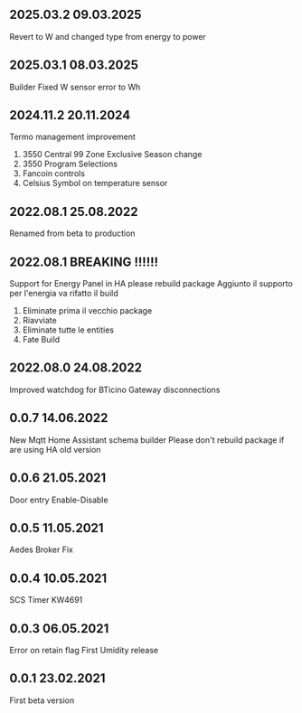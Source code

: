 ## 2025.03.2 09.03.2025 
Revert to W and changed type from energy to power

## 2025.03.1 08.03.2025 
Builder Fixed W sensor error to Wh

## 2024.11.2 20.11.2024
Termo management improvement
1. 3550 Central 99 Zone Exclusive Season change
2. 3550 Program Selections
3. Fancoin controls
4. Celsius Symbol on temperature sensor

## 2022.08.1 25.08.2022 
Renamed from beta to production

## 2022.08.1 BREAKING !!!!!!
Support for Energy Panel in HA please rebuild package
Aggiunto il supporto per l'energia va rifatto il build 
1. Eliminate prima il vecchio package
2. Riavviate
3. Eliminate tutte le entities
4. Fate Build 

## 2022.08.0 24.08.2022 
Improved watchdog for BTicino Gateway disconnections

## 0.0.7 14.06.2022 
New Mqtt Home Assistant schema builder
Please don't rebuild package if are using HA old version

## 0.0.6 21.05.2021 
Door entry
Enable-Disable

## 0.0.5 11.05.2021 
Aedes Broker Fix

## 0.0.4 10.05.2021 
SCS Timer
KW4691

## 0.0.3 06.05.2021 
Error on retain flag
First Umidity release


## 0.0.1 23.02.2021 
First beta version
